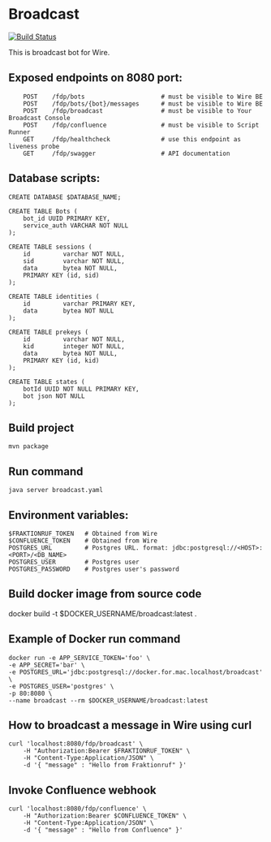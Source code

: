 # Broadcast
[![Build Status](https://travis-ci.com/wireapp/broadcast.svg?branch=master)](https://travis-ci.com/wireapp/broadcast)

This is broadcast bot for Wire.

## Exposed endpoints on 8080 port:
```
    POST    /fdp/bots                     # must be visible to Wire BE
    POST    /fdp/bots/{bot}/messages      # must be visible to Wire BE
    POST    /fdp/broadcast                # must be visible to Your Broadcast Console
    POST    /fdp/confluence               # must be visible to Script Runner
    GET     /fdp/healthcheck              # use this endpoint as liveness probe
    GET     /fdp/swagger                  # API documentation
```

## Database scripts:
```
CREATE DATABASE $DATABASE_NAME;

CREATE TABLE Bots (
    bot_id UUID PRIMARY KEY,
    service_auth VARCHAR NOT NULL
);

CREATE TABLE sessions (
    id         varchar NOT NULL,
    sid        varchar NOT NULL,
    data       bytea NOT NULL,
    PRIMARY KEY (id, sid)
);

CREATE TABLE identities (
    id         varchar PRIMARY KEY,
    data       bytea NOT NULL
);

CREATE TABLE prekeys (
    id         varchar NOT NULL,
    kid        integer NOT NULL,
    data       bytea NOT NULL,
    PRIMARY KEY (id, kid)
);

CREATE TABLE states (
    botId UUID NOT NULL PRIMARY KEY,
    bot json NOT NULL
);
```

## Build project
`mvn package`

## Run command
`java server broadcast.yaml`

## Environment variables:
```
$FRAKTIONRUF_TOKEN   # Obtained from Wire
$CONFLUENCE_TOKEN    # Obtained from Wire
POSTGRES_URL         # Postgres URL. format: jdbc:postgresql://<HOST>:<PORT>/<DB_NAME>  
POSTGRES_USER        # Postgres user
POSTGRES_PASSWORD    # Postgres user's password
```

## Build docker image from source code
docker build -t $DOCKER_USERNAME/broadcast:latest .

## Example of Docker run command
```
docker run -e APP_SERVICE_TOKEN='foo' \
-e APP_SECRET='bar' \
-e POSTGRES_URL='jdbc:postgresql://docker.for.mac.localhost/broadcast' \
-e POSTGRES_USER='postgres' \
-p 80:8080 \
--name broadcast --rm $DOCKER_USERNAME/broadcast:latest
```

## How to broadcast a message in Wire using curl
```
curl 'localhost:8080/fdp/broadcast' \
    -H "Authorization:Bearer $FRAKTIONRUF_TOKEN" \
    -H "Content-Type:Application/JSON" \
    -d '{ "message" : "Hello from Fraktionruf" }'
```

## Invoke Confluence webhook
```
curl 'localhost:8080/fdp/confluence' \
    -H "Authorization:Bearer $CONFLUENCE_TOKEN" \
    -H "Content-Type:Application/JSON" \
    -d '{ "message" : "Hello from Confluence" }'
```